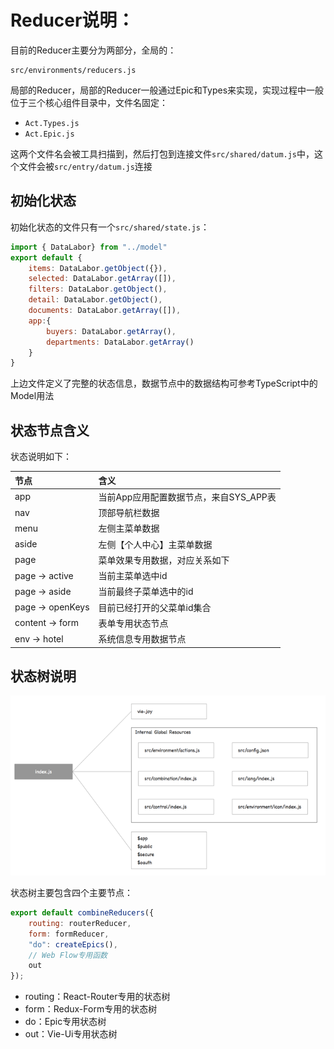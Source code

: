 # Reducer说明：

目前的Reducer主要分为两部分，全局的：

```
src/environments/reducers.js
```

局部的Reducer，局部的Reducer一般通过Epic和Types来实现，实现过程中一般位于三个核心组件目录中，文件名固定：

* `Act.Types.js`
* `Act.Epic.js`

这两个文件名会被工具扫描到，然后打包到连接文件`src/shared/datum.js`中，这个文件会被`src/entry/datum.js`连接

## 初始化状态

初始化状态的文件只有一个`src/shared/state.js`：

```js
import { DataLabor} from "../model"
export default {
    items: DataLabor.getObject({}),
    selected: DataLabor.getArray([]),
    filters: DataLabor.getObject(),
    detail: DataLabor.getObject(),
    documents: DataLabor.getArray([]),
    app:{
        buyers: DataLabor.getArray(),
        departments: DataLabor.getArray()
    }
}
```

上边文件定义了完整的状态信息，数据节点中的数据结构可参考TypeScript中的Model用法

## 状态节点含义

状态说明如下：

| 节点 | 含义 |
| :--- | :--- |
| app | 当前App应用配置数据节点，来自SYS\_APP表 |
| nav | 顶部导航栏数据 |
| menu | 左侧主菜单数据 |
| aside | 左侧【个人中心】主菜单数据 |
| page | 菜单效果专用数据，对应关系如下 |
| page -&gt; active | 当前主菜单选中id |
| page -&gt; aside | 当前最终子菜单选中的id |
| page -&gt; openKeys | 目前已经打开的父菜单id集合 |
| content -&gt; form | 表单专用状态节点 |
| env -&gt; hotel | 系统信息专用数据节点 |

## 状态树说明

![](/assets/KM1002/002.png)

状态树主要包含四个主要节点：

```javascript
export default combineReducers({
    routing: routerReducer,
    form: formReducer,
    "do": createEpics(),
    // Web Flow专用函数
    out
});
```

* routing：React-Router专用的状态树
* form：Redux-Form专用的状态树
* do：Epic专用状态树
* out：Vie-Ui专用状态树



